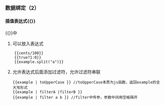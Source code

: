### 数据绑定（2）

#### 插值表达式{{}}

  {{}}中

1. 可以放入表达式

``` 
	{{cents/100}}
	{{true?1:0}}
	{{example.split("a")}}
```
2. 允许表达式后面添加过滤符，允许过滤符串联

   ``` 
   {{example | toUpperCase }} //toUpperCase本质为js函数，返回example的全大写形式
   {{example | filterA |filterB }}
   {{example | filter a b }} //filter中传参，参数中间用空格隔开
   ```





